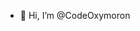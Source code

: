 - 👋 Hi, I’m @CodeOxymoron

<!---
CodeOxymoron/CodeOxymoron is a ✨ special ✨ repository because its `README.md` (this file) appears on your GitHub profile.
You can click the Preview link to take a look at your changes.
--->
